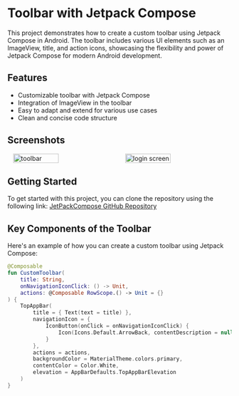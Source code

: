 # Toolbar with Jetpack Compose

This project demonstrates how to create a custom toolbar using Jetpack Compose in Android. The toolbar includes various UI elements such as an ImageView, title, and action icons, showcasing the flexibility and power of Jetpack Compose for modern Android development.

## Features

- Customizable toolbar with Jetpack Compose
- Integration of ImageView in the toolbar
- Easy to adapt and extend for various use cases
- Clean and concise code structure

## Screenshots

<div style="display: flex; justify-content: space-around;">
    <img src="https://github.com/anwarzahid8284/JetPackCompose/assets/66475556/81a991ff-0873-4c95-80df-3f3b93c1263f" alt="toolbar" style="width: 45%;">
    <img src="https://github.com/anwarzahid8284/JetPackCompose/assets/66475556/d2500b02-19c9-46a1-805f-3afd96572769" alt="login screen" style="width: 45%;">
</div>

## Getting Started

To get started with this project, you can clone the repository using the following link: [JetPackCompose GitHub Repository](https://github.com/anwarzahid8284/JetPackCompose.git "JetPackCompose Repository")

## Key Components of the Toolbar

Here's an example of how you can create a custom toolbar using Jetpack Compose:

```kotlin
@Composable
fun CustomToolbar(
    title: String,
    onNavigationIconClick: () -> Unit,
    actions: @Composable RowScope.() -> Unit = {}
) {
    TopAppBar(
        title = { Text(text = title) },
        navigationIcon = {
            IconButton(onClick = onNavigationIconClick) {
                Icon(Icons.Default.ArrowBack, contentDescription = null)
            }
        },
        actions = actions,
        backgroundColor = MaterialTheme.colors.primary,
        contentColor = Color.White,
        elevation = AppBarDefaults.TopAppBarElevation
    )
}



